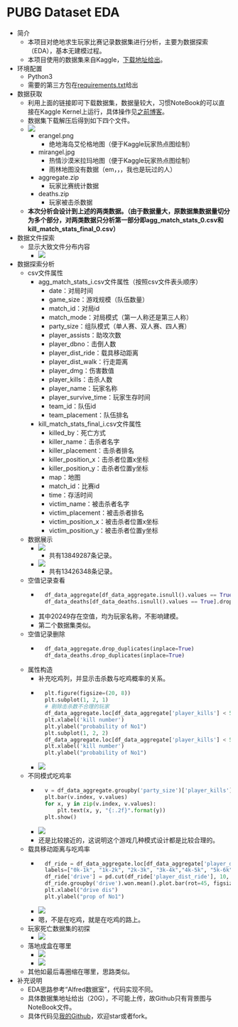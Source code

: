# PUBG Dataset EDA
- 简介
	- 本项目对绝地求生玩家比赛记录数据集进行分析，主要为数据探索（EDA），基本无建模过程。
	- 本项目使用的数据集来自Kaggle，[下载地址给出](https://www.kaggle.com/skihikingkevin/pubg-match-deaths/data)。
- 环境配置
	- Python3
	- 需要的第三方包在[requirements.txt](https://github.com/luanshiyinyang/DataMiningProject/tree/PUBG/requirements.txt)给出
- 数据获取
	- 利用上面的链接即可下载数据集，数据量较大，习惯NoteBook的可以直接在Kaggle Kernel上运行，具体操作见[之前博客](https://blog.csdn.net/zhouchen1998/article/details/89388878)。
	- 数据集下载解压后得到如下四个文件。
	- ![](https://img-blog.csdnimg.cn/20190518144819350.png)
		- erangel.png
			- 绝地海岛艾伦格地图（便于Kaggle玩家热点图绘制）
		- mirangel.jpg
			- 热情沙漠米拉玛地图（便于Kaggle玩家热点图绘制）
			- 雨林地图没有数据（em，，，我也是玩过的人）
		- aggregate.zip
			- 玩家比赛统计数据
		- deaths.zip
			- 玩家被击杀数据
	- **本次分析会设计到上述的两类数据。（由于数据量大，原数据集数据量切分为多个部分，对两类数据只分析第一部分即agg_match_stats_0.csv和kill_match_stats_final_0.csv）**
- 数据文件探索
	- 显示大致文件分布内容
		- ![](https://img-blog.csdnimg.cn/20190518150641268.png)
- 数据探索分析
	- csv文件属性
		- agg_match_stats_i.csv文件属性（按照csv文件表头顺序）
			- date：对局时间
			- game_size：游戏规模（队伍数量）
			- match_id：对局id
			- match_mode：对局模式（第一人称还是第三人称）
			- party_size：组队模式（单人赛、双人赛、四人赛）
			- player_assists：助攻次数
			- player_dbno：击倒人数
			- player_dist_ride：载具移动距离
			- player_dist_walk：行走距离
			- player_dmg：伤害数值
			- player_kills：击杀人数
			- player_name：玩家名称
			- player_survive_time：玩家生存时间
			- team_id：队伍id
			- team_placement：队伍排名
		- kill_match_stats_final_i.csv文件属性
			- killed_by：死亡方式
			- killer_name：击杀者名字
			- killer_placement：击杀者排名
			- killer_position_x：击杀者位置x坐标
			- killer_position_y：击杀者位置y坐标
			- map：地图
			- match_id：比赛id
			- time：存活时间
			- victim_name：被击杀者名字
			- victim_placement：被击杀者排名
			- victim_position_x：被击杀者位置x坐标
			- victim_position_y：被击杀者位置y坐标
	- 数据展示
		- ![](https://img-blog.csdnimg.cn/20190518162141226.png)
			- 共有13849287条记录。
		- ![](https://img-blog.csdnimg.cn/2019051816221087.png)
			- 共有13426348条记录。
	- 空值记录查看
		- ```python
			df_data_aggregate[df_data_aggregate.isnull().values == True].drop_duplicates()
			df_data_deaths[df_data_deaths.isnull().values == True].drop_duplicates()
			```
		- 其中20249存在空值，均为玩家名称，不影响建模。
		- 第二个数据集类似。
	- 空值记录删除
		- ```python
			df_data_aggregate.drop_duplicates(inplace=True)
			df_data_deaths.drop_duplicates(inplace=True)
			```
	- 属性构造
		- 补充吃鸡列，并显示击杀数与吃鸡概率的关系。
		- ```python
			plt.figure(figsize=(20, 8))
			plt.subplot(1, 2, 1)
			# 剔除击杀数不合理的玩家
			df_data_aggregate.loc[df_data_aggregate['player_kills'] < 50, ['player_kills', 'won']].groupby('player_kills')['won'].mean().plot()
			plt.xlabel('kill number')
			plt.ylabel("probability of No1")
			plt.subplot(1, 2, 2)
			df_data_aggregate.loc[df_data_aggregate['player_kills'] < 50, ['player_kills', 'won']].groupby('player_kills')['won'].mean().plot.bar()
			plt.xlabel('kill number')
			plt.ylabel("probability of No1")
			```
		- ![](https://img-blog.csdnimg.cn/20190518201230128.png)
	- 不同模式吃鸡率
		- ```python
			v = df_data_aggregate.groupby('party_size')['player_kills'].mean()
			plt.bar(v.index, v.values)
			for x, y in zip(v.index, v.values):
			    plt.text(x, y, "{:.2f}".format(y))
			plt.show()
			```
		- ![](https://img-blog.csdnimg.cn/20190518203707726.png)
		- 还是比较接近的，这说明这个游戏几种模式设计都是比较合理的。
	- 载具移动距离与吃鸡率
		- ```python
			df_ride = df_data_aggregate.loc[df_data_aggregate['player_dist_ride']<20000, ['player_dist_ride', 'won']]
			labels=["0k-1k", "1k-2k", "2k-3k", "3k-4k","4k-5k", "5k-6k", "6k-7k", "7k-8k", "8k-9k", "9k-10k"]
			df_ride['drive'] = pd.cut(df_ride['player_dist_ride'], 10, labels=labels)
			df_ride.groupby('drive').won.mean().plot.bar(rot=45, figsize=(12, 8))
			plt.xlabel("drive dis")
			plt.ylabel("prop of No1")
			```
		- ![](https://img-blog.csdnimg.cn/20190518204611129.png)
		- 嗯，不是在吃鸡，就是在吃鸡的路上。
	- 玩家死亡数据集的初探
		- ![](https://img-blog.csdnimg.cn/20190518205018713.png)
	- 落地成盒在哪里
		- ![](https://img-blog.csdnimg.cn/2019051821091627.png)
		- ![](https://img-blog.csdnimg.cn/20190518211001491.png)
	- 其他如最后毒圈缩在哪里，思路类似。
- 补充说明
	- EDA思路参考“Alfred数据室”，代码实现不同。
	- 具体数据集地址给出（20G），不可能上传，故Github只有背景图与NoteBook文件。
	- 具体代码见[我的Github](https://github.com/luanshiyinyang/DataMiningProject/tree/PUBG)，欢迎star或者fork。